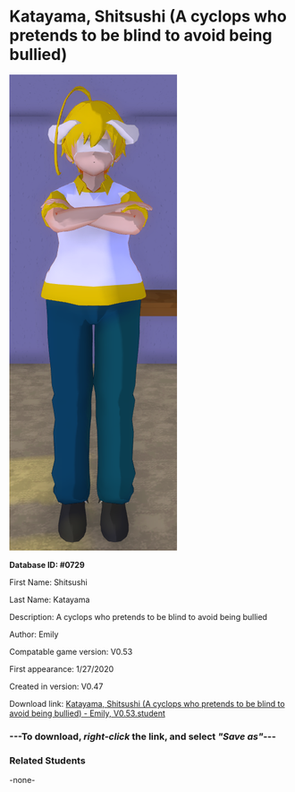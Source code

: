 # Katayama, Shitsushi (A cyclops who pretends to be blind to avoid being bullied)

<img src="../../Files/Images/Katayama, Shitsushi (A cyclops who pretends to be blind to avoid being bullied).png" title="Katayama, Shitsushi (A cyclops who pretends to be blind to avoid being bullied) - Emily, V0.53">

**Database ID: #0729**

First Name: Shitsushi

Last Name: Katayama

Description: A cyclops who pretends to be blind to avoid being bullied

Author: Emily

Compatable game version: V0.53

First appearance: 1/27/2020

Created in version: V0.47

Download link: <a href="https://raw.githubusercontent.com/Arbiter1223/Daigaku-Gurashi-Custom-Students/master/Files/Student%20Files/Katayama%2C%20Shitsushi%20(A%20cyclops%20who%20pretends%20to%20be%20blind%20to%20avoid%20being%20bullied)%20-%20Emily%2C%20V0.53.student">Katayama, Shitsushi (A cyclops who pretends to be blind to avoid being bullied) - Emily, V0.53.student</a>

### ---**To download, _right-click_ the link, and select _"Save as"_**---

### Related Students

-none-

